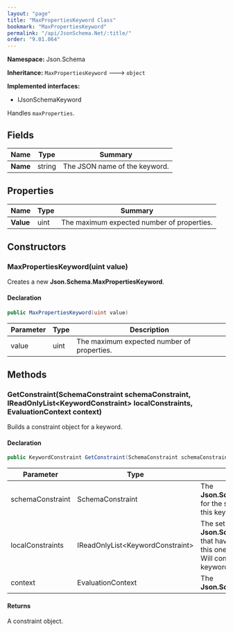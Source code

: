 ```yaml
---
layout: "page"
title: "MaxPropertiesKeyword Class"
bookmark: "MaxPropertiesKeyword"
permalink: "/api/JsonSchema.Net/:title/"
order: "9.01.064"
---
```

**Namespace:** Json.Schema

**Inheritance:**
`MaxPropertiesKeyword`
 🡒 
`object`

**Implemented interfaces:**

- IJsonSchemaKeyword

Handles `maxProperties`.

## Fields

| Name | Type | Summary |
|---|---|---|
| **Name** | string | The JSON name of the keyword. |

## Properties

| Name | Type | Summary |
|---|---|---|
| **Value** | uint | The maximum expected number of properties. |

## Constructors

### MaxPropertiesKeyword(uint value)

Creates a new **Json.Schema.MaxPropertiesKeyword**.

#### Declaration

```c#
public MaxPropertiesKeyword(uint value)
```

| Parameter | Type | Description |
|---|---|---|
| value | uint | The maximum expected number of properties. |


## Methods

### GetConstraint(SchemaConstraint schemaConstraint, IReadOnlyList\<KeywordConstraint\> localConstraints, EvaluationContext context)

Builds a constraint object for a keyword.

#### Declaration

```c#
public KeywordConstraint GetConstraint(SchemaConstraint schemaConstraint, IReadOnlyList<KeywordConstraint> localConstraints, EvaluationContext context)
```

| Parameter | Type | Description |
|---|---|---|
| schemaConstraint | SchemaConstraint | The **Json.Schema.SchemaConstraint** for the schema object that houses this keyword. |
| localConstraints | IReadOnlyList\<KeywordConstraint\> | The set of other **Json.Schema.KeywordConstraint**s that have been processed prior to this one.<br>Will contain the constraints for keyword dependencies. |
| context | EvaluationContext | The **Json.Schema.EvaluationContext**. |


#### Returns

A constraint object.

